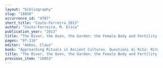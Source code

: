 ```yaml
---
layout: "bibliography"
slug: "18850"
occurrence_id: "4707"
short_title: "Couto-Ferreira 2013"
author: "Couto-Ferreira, M. Erica"
publication_year: "2013"
title: "The River, the Oven, the Garden: the Female Body and Fertility in a Late Babylonian Ritual Text"
pages: "97-116"
editor: "Ambos, Claus"
book: "Approaching Rituals in Ancient Cultures. Questioni di Rito: Rituali come Fonte di Conoscenza delle Religioni e delle Concezioni del Mondo nelle Culture Antiche. Proceedings of the Conference, November 28-30, 2011, Roma, Rivista degli Studi Orientali (Rome)"
title: "The River, the Oven, the Garden: the Female Body and Fertility in a Late Babylonian Ritual Text"
previous_item: "18853"
---
```

